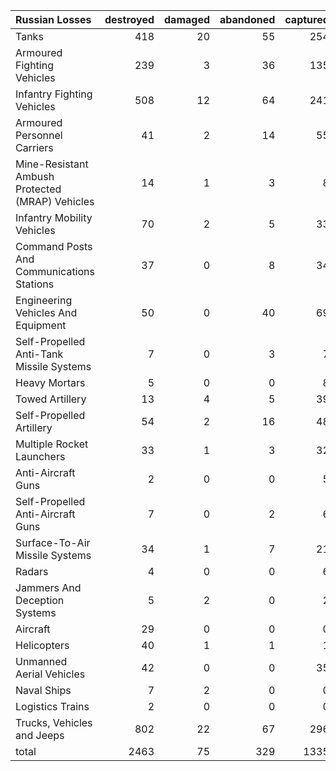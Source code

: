 | Russian Losses                                   |   destroyed |   damaged |   abandoned |   captured |   total |
|:-------------------------------------------------|------------:|----------:|------------:|-----------:|--------:|
| Tanks                                            |         418 |        20 |          55 |        254 |     747 |
| Armoured Fighting Vehicles                       |         239 |         3 |          36 |        135 |     413 |
| Infantry Fighting Vehicles                       |         508 |        12 |          64 |        241 |     825 |
| Armoured Personnel Carriers                      |          41 |         2 |          14 |         55 |     112 |
| Mine-Resistant Ambush Protected  (MRAP) Vehicles |          14 |         1 |           3 |          8 |      26 |
| Infantry Mobility Vehicles                       |          70 |         2 |           5 |         33 |     110 |
| Command Posts And Communications Stations        |          37 |         0 |           8 |         34 |      79 |
| Engineering Vehicles And Equipment               |          50 |         0 |          40 |         69 |     159 |
| Self-Propelled Anti-Tank Missile Systems         |           7 |         0 |           3 |          7 |      17 |
| Heavy Mortars                                    |           5 |         0 |           0 |          8 |      13 |
| Towed Artillery                                  |          13 |         4 |           5 |         39 |      61 |
| Self-Propelled Artillery                         |          54 |         2 |          16 |         48 |     120 |
| Multiple Rocket Launchers                        |          33 |         1 |           3 |         32 |      69 |
| Anti-Aircraft Guns                               |           2 |         0 |           0 |          5 |       7 |
| Self-Propelled Anti-Aircraft Guns                |           7 |         0 |           2 |          6 |      15 |
| Surface-To-Air Missile Systems                   |          34 |         1 |           7 |         21 |      63 |
| Radars                                           |           4 |         0 |           0 |          6 |      10 |
| Jammers And Deception Systems                    |           5 |         2 |           0 |          2 |       9 |
| Aircraft                                         |          29 |         0 |           0 |          0 |      29 |
| Helicopters                                      |          40 |         1 |           1 |          1 |      43 |
| Unmanned Aerial Vehicles                         |          42 |         0 |           0 |         35 |      77 |
| Naval Ships                                      |           7 |         2 |           0 |          0 |       9 |
| Logistics Trains                                 |           2 |         0 |           0 |          0 |       2 |
| Trucks, Vehicles and Jeeps                       |         802 |        22 |          67 |        296 |    1187 |
| total                                            |        2463 |        75 |         329 |       1335 |    4202 |